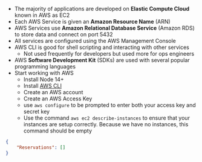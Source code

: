 * The majority of applications are developed on **Elastic Compute Cloud** known in AWS as EC2
* Each AWS Service is given an **Amazon Resource Name** (ARN)
* AWS Services use **Amazon Relational Database Service** (Amazon RDS) to store data and connect on port 5432
* All services are configured using the AWS Management Console
* AWS CLI is good for shell scripting and interacting with other services
    * Not used frequently for developers but used more for ops engineers
* AWS **Software Development Kit** (SDKs) are used with several popular programming languages
* Start working with AWS
    * Install Node 14+
    * Install [AWS CLI](https://docs.aws.amazon.com/cli/latest/userguide/install-cliv2.html)
    * Create an AWS account
    * Create an AWS Access Key
    * use `aws configure` to be prompted to enter both your access key and secret key
    * Use the command `aws ec2 describe-instances` to ensure that your instances are setup correctly. Because we have no instances, this command should be empty

```json
{
    "Reservations": []
}
```